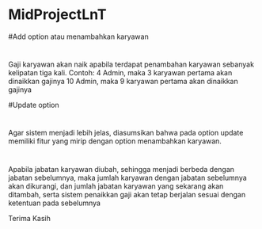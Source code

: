 # MidProjectLnT

#Add option atau menambahkan karyawan
#
Gaji karyawan akan naik apabila terdapat penambahan karyawan sebanyak kelipatan tiga kali.
Contoh: 4 Admin, maka 3 karyawan pertama akan dinaikkan gajinya
        10 Admin, maka 9 karyawan pertama akan dinaikkan gajinya

#Update option
#
Agar sistem menjadi lebih jelas,
diasumsikan bahwa pada option update memiliki fitur yang mirip dengan option menambahkan karyawan.
#
Apabila jabatan karyawan diubah, sehingga menjadi berbeda dengan jabatan sebelumnya,
maka jumlah karyawan dengan jabatan sebelumnya akan dikurangi,
dan jumlah jabatan karyawan yang sekarang akan ditambah, serta sistem penaikkan gaji akan tetap berjalan
sesuai dengan ketentuan pada sebelumnya




Terima Kasih

